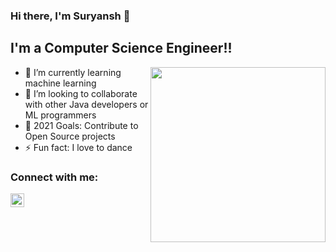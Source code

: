 ### Hi there, I'm Suryansh 👋

## I'm a Computer Science Engineer!!
<img align='right' src="https://miro.medium.com/max/850/1*IRGHmiGsa16stedQvIaZfw.gif" width="280">

- 🌱 I’m currently learning machine learning
- 👯 I’m looking to collaborate with other Java developers or ML programmers
- 🥅 2021 Goals: Contribute to Open Source projects
- ⚡ Fun fact: I love to dance 


### Connect with me:

[<img align="left" alt="codeSTACKr | LinkedIn" width="22px" src="https://cdn.jsdelivr.net/npm/simple-icons@v3/icons/linkedin.svg" />][linkedin]






[linkedin]: https://www.linkedin.com/in/suryansh-naugraiya-744796194/




